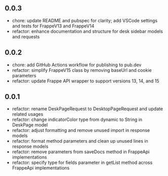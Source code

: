 ## 0.0.3

* chore: update README and pubspec for clarity; add VSCode settings and tests for FrappeV13 and FrappeV14
* refactor: enhance documentation and structure for desk sidebar models and requests

## 0.0.2

* chore: add GitHub Actions workflow for publishing to pub.dev
* refactor: simplify FrappeV15 class by removing baseUrl and cookie parameters
* refactor: update Frappe API wrapper to support versions 13, 14, and 15

## 0.0.1

* refactor: rename DeskPageRequest to DesktopPageRequest and update related usages
* refactor: change indicatorColor type from dynamic to String in DeskPage model
* refactor: adjust formatting and remove unused import in response models
* refactor: format method parameters and clean up unused lines in response models
* refactor: remove parameters from saveDocs method in FrappeApi implementations
* refactor: specify type for fields parameter in getList method across FrappeApi implementations